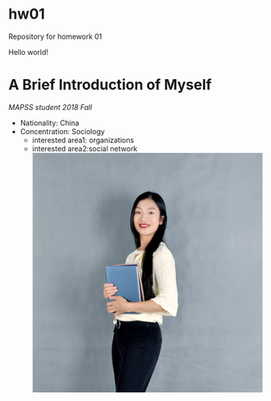 # hw01
Repository for homework 01

Hello world!

# A Brief Introduction of Myself
*MAPSS student*
_2018 Fall_
* Nationality: China
* Concentration: Sociology
   * interested area1: organizations 
   * interested area2:social network
![This is me](WechatIMG210.jpeg)